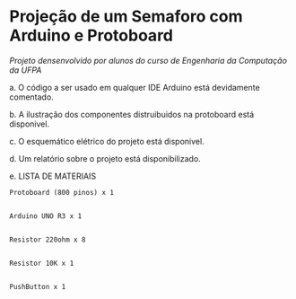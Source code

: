 # Projeção de um Semaforo com Arduino e Protoboard

*Projeto densenvolvido por alunos do curso de Engenharia da Computação da UFPA*


a. O código a ser usado em qualquer IDE Arduino está devidamente comentado.


b. A ilustração dos componentes distruibuidos na protoboard está disponivel.


c. O esquemático elétrico do projeto está disponivel.


d. Um relatório sobre o projeto está disponibilizado.


e. LISTA DE MATERIAIS

  
	Protoboard (800 pinos) x 1
  
  
	Arduino UNO R3 x 1
  
  
	Resistor 220ohm x 8
  
  
	Resistor 10K x 1
  
  
	PushButton x 1
